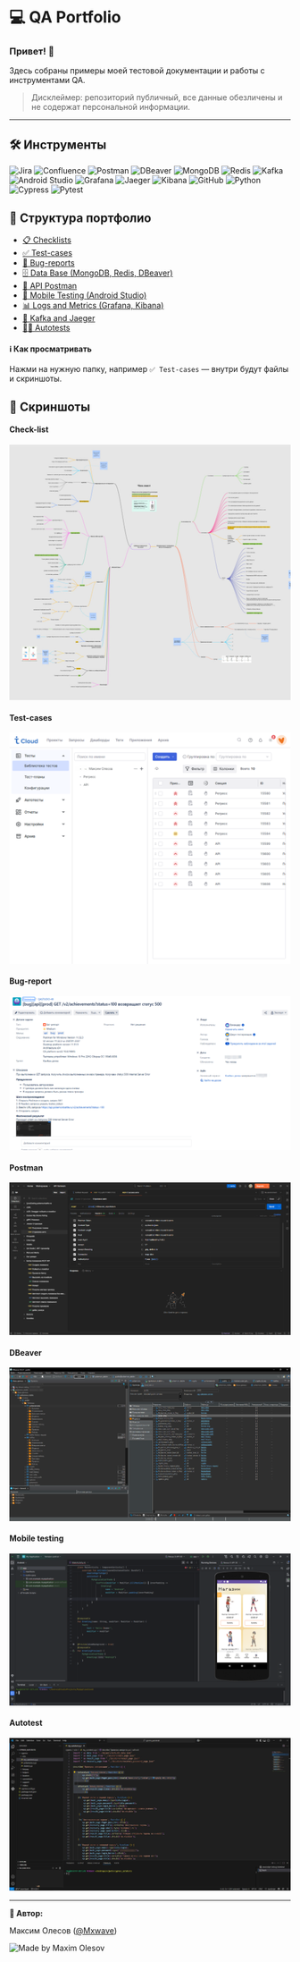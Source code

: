 # 💻 QA Portfolio

### Привет! 👋  
Здесь собраны примеры моей тестовой документации и работы с инструментами QA.

> Дисклеймер: репозиторий публичный, все данные обезличены и не содержат персональной информации.

---

## 🛠 Инструменты

![Jira](https://img.shields.io/badge/Jira-0052CC?style=flat-square&logo=jira&logoColor=white)
![Confluence](https://img.shields.io/badge/Confluence-172B4D?style=flat-square&logo=confluence&logoColor=white)
![Postman](https://img.shields.io/badge/Postman-FF6C37?style=flat-square&logo=postman&logoColor=white)
![DBeaver](https://img.shields.io/badge/DBeaver-372923?style=flat-square&logo=dbeaver&logoColor=white)
![MongoDB](https://img.shields.io/badge/MongoDB-47A248?style=flat-square&logo=mongodb&logoColor=white)
![Redis](https://img.shields.io/badge/Redis-DC382D?style=flat-square&logo=redis&logoColor=white)
![Kafka](https://img.shields.io/badge/Apache%20Kafka-231F20?style=flat-square&logo=apachekafka&logoColor=white)
![Android Studio](https://img.shields.io/badge/Android%20Studio-3DDC84?style=flat-square&logo=androidstudio&logoColor=white)
![Grafana](https://img.shields.io/badge/Grafana-F46800?style=flat-square&logo=grafana&logoColor=white)
![Jaeger](https://img.shields.io/badge/Jaeger-009688?style=flat-square&logo=jaeger&logoColor=white)
![Kibana](https://img.shields.io/badge/Kibana-005571?style=flat-square&logo=kibana&logoColor=white)
![GitHub](https://img.shields.io/badge/GitHub-181717?style=flat-square&logo=github&logoColor=white)
![Python](https://img.shields.io/badge/Python-3776AB?style=flat-square&logo=python&logoColor=white)
![Cypress](https://img.shields.io/badge/Cypress-17202C?style=flat-square&logo=cypress&logoColor=white)
![Pytest](https://img.shields.io/badge/Pytest-0A9EDC?style=flat-square&logo=pytest&logoColor=white)


## 📂 Структура портфолио

- [📋 Checklists](https://github.com/MaximMxwave/QA_Portfolio/tree/main/Test_documentation/Checklists)<br>
- [✅ Test-сases](https://github.com/MaximMxwave/QA_Portfolio/tree/main/Test_documentation/Test_Cases)<br>
- [🐞 Bug-reports](https://github.com/MaximMxwave/QA_Portfolio/tree/main/Test_documentation/Bug_reports)<br>
- [🗄️ Data Base (MongoDB, Redis, DBeaver)](https://github.com/MaximMxwave/QA_Portfolio/tree/main/Data_Base)<br>
- [🔌 API Postman](https://github.com/MaximMxwave/QA_Portfolio/tree/main/Postman)<br>
- [📱 Mobile Testing (Android Studio)](https://github.com/MaximMxwave/QA_Portfolio/tree/main/Mobile_testing)<br>
- [📊 Logs and Metrics (Grafana, Kibana)](https://github.com/MaximMxwave/QA_Portfolio/tree/main/Logs_and_Metrics)<br>
- [💬 Kafka and Jaeger](https://github.com/MaximMxwave/QA_Portfolio/tree/main/Kafka_Jaeger)<br>
- [🤖🧪 Autotests](https://github.com/MaximMxwave/QA_Portfolio/tree/main/Autotests)

#### ℹ️ Как просматривать
Нажми на нужную папку, например `✅ Test-cases` — внутри будут файлы и скриншоты.


## 📸 Скриншоты

#### Check-list
![Check-lists](https://github.com/MaximMxwave/QA_Portfolio/blob/main/Test_documentation/Checklists/checklist_ice_cream.jpg)

#### Test-cases
![Test-case](https://github.com/MaximMxwave/QA_Portfolio/blob/main/Test_documentation/Test_Cases/test_cases.jpg)

#### Bug-report
![Bug-report](https://github.com/MaximMxwave/QA_Portfolio/blob/main/Test_documentation/Bug_reports/api.png)

#### Postman
![Postman request](https://github.com/MaximMxwave/QA_Portfolio/blob/main/Postman/Postman.jpg)

#### DBeaver
![DBeaver](https://github.com/MaximMxwave/QA_Portfolio/blob/main/Data_Base/DBeaver.png)

#### Mobile testing
![Mobile](https://github.com/MaximMxwave/QA_Portfolio/blob/main/Mobile_testing/debug_app.png)

#### Autotest
![Autotest](https://github.com/MaximMxwave/QA_Portfolio/blob/main/Autotests/hooks.jpg)

---

**👤 Автор:**

Максим Олесов ([@Mxwave](https://t.me/Mxwave))

<p align="left">
  <img src="https://img.shields.io/badge/Made%20by-Maxim%20Olesov-blue?style=for-the-badge&logo=github" alt="Made by Maxim Olesov" />
</p>
